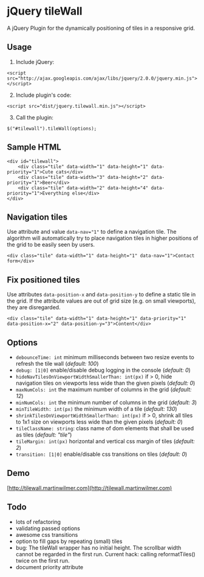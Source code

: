 # jQuery tileWall

A jQuery Plugin for the dynamically positioning of tiles in a responsive grid.


## Usage

1. Include jQuery:

```
<script src="http://ajax.googleapis.com/ajax/libs/jquery/2.0.0/jquery.min.js"></script>
```

2. Include plugin's code:

```
<script src="dist/jquery.tilewall.min.js"></script>
```

3. Call the plugin:

```
$("#tilewall").tileWall(options);
```


## Sample HTML

```
<div id="tilewall">
	<div class="tile" data-width="1" data-height="1" data-priority="1">Cute cats</div>
	<div class="tile" data-width="3" data-height="2" data-priority="1">Beer</div>
	<div class="tile" data-width="2" data-height="4" data-priority="1">Everything else</div>
</div>
```


## Navigation tiles

Use attribute and value `data-nav="1"` to define a navigation tile.
The algorithm will automatically try to place navigation tiles in higher
positions of the grid to be easily seen by users.

```
<div class="tile" data-width="1" data-height="1" data-nav="1">Contact form</div>
```


## Fix positioned tiles

Use attributes `data-position-x` and `data-position-y` to define a static tile in the grid.
If the attribute values are out of grid size (e.g. on small viewports), they are disregarded.

```
<div class="tile" data-width="1" data-height="1" data-priority="1" data-position-x="2" data-position-y="3">Content</div>
```


## Options

- `debounceTime: int` minimum milliseconds between two resize events to refresh the
tile wall (*default: 100*)
- `debug: [1|0]` enable/disable debug logging in the console (*default: 0*)
- `hideNavTilesOnViewportWidthSmallerThan: int(px)` if > 0, hide navigation tiles on
viewports less wide than the given pixels (*default: 0*)
- `maxNumCols: int` the maximum number of columns in the grid (*default: 12*)
- `minNumCols: int` the minimum number of columns in the grid (*default: 3*)
- `minTileWidth: int(px)` the minimum width of a tile (*default: 130*)
- `shrinkTilesOnViewportWidthSmallerThan: int(px)` if > 0, shrink all tiles to 1x1 size on
viewports less wide than the given pixels (*default: 0*)
- `tileClassName: string`: class name of dom elements that shall be used as tiles
(*default: "tile"*)
- `tileMargin: int(px)` horizontal and vertical css margin of tiles (*default: 2*)
- `transition: [1|0]` enable/disable css transitions on tiles (*default: 0*)


## Demo

[http://tilewall.martinwilmer.com](http://tilewall.martinwilmer.com)


## Todo

- lots of refactoring
- validating passed options
- awesome css transitions
- option to fill gaps by repeating (small) tiles
- bug: The tileWall wrapper has no initial height. The scrollbar width cannot be
regarded in the first run. Current hack: calling reformatTiles() twice on the first run.
- document priority attribute
